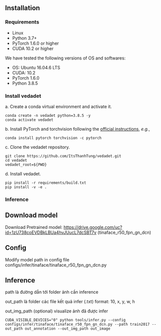 ## Installation
### Requirements

- Linux
- Python 3.7+
- PyTorch 1.6.0 or higher
- CUDA 10.2 or higher

We have tested the following versions of OS and softwares:

- OS: Ubuntu 16.04.6 LTS
- CUDA: 10.2
- PyTorch 1.6.0
- Python 3.8.5

### Install vedadet

a. Create a conda virtual environment and activate it.

```shell
conda create -n vedadet python=3.8.5 -y
conda activate vedadet
```

b. Install PyTorch and torchvision following the [official instructions](https://pytorch.org/), *e.g.*,

```shell
conda install pytorch torchvision -c pytorch
```

c. Clone the vedadet repository.

```shell
git clone https://github.com/ItsThanhTung/vedadet.git
cd vedadet
vedadet_root=${PWD}
```

d. Install vedadet.

```shell
pip install -r requirements/build.txt
pip install -v -e .
```


### Inference
## Download model

Download Pretrained model: https://drive.google.com/uc?id=1zU738coEVDBkLBUa4hvJUucL7dcSBT7v (tinaface_r50_fpn_gn_dcn)

## Config

Modify model path in config file configs/infer/tinaface/tinaface_r50_fpn_gn_dcn.py

## Inference
path là đường dẫn tới folder ảnh cần inference

out_path là folder các file kết quả infer (.txt) format: 10, x, y, w, h

out_img_path (optional) visualize ảnh đã được infer


```shell
CUDA_VISIBLE_DEVICES="0" python tools/infer.py --config configs/infer/tinaface/tinaface_r50_fpn_gn_dcn.py --path train2017 --out_path out_annotation --out_img_path out_image
```

